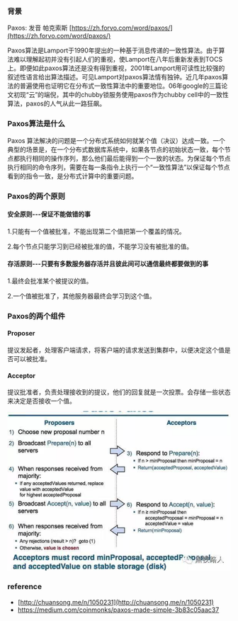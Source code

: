 ### **背景**

Paxos: 发音 帕克索斯 [https://zh.forvo.com/word/paxos/](https://zh.forvo.com/word/paxos/)

Paxos算法是Lamport于1990年提出的一种基于消息传递的一致性算法。由于算法难以理解起初并没有引起人们的重视，使Lamport在八年后重新发表到TOCS上。即便如此paxos算法还是没有得到重视，2001年Lamport用可读性比较强的叙述性语言给出算法描述。可见Lamport对paxos算法情有独钟。近几年paxos算法的普遍使用也证明它在分布式一致性算法中的重要地位。06年google的三篇论文初现“云”的端倪，其中的chubby锁服务使用paxos作为chubby cell中的一致性算法，paxos的人气从此一路狂飙。

### Paxos算法是什么

Paxos 算法解决的问题是一个分布式系统如何就某个值（决议）达成一致。一个典型的场景是，在一个分布式数据库系统中，如果各节点的初始状态一致，每个节点都执行相同的操作序列，那么他们最后能得到一个一致的状态。为保证每个节点执行相同的命令序列，需要在每一条指令上执行一个“一致性算法”以保证每个节点看到的指令一致，是分布式计算中的重要问题。

### Paxos的两个原则

#### 安全原则---保证不能做错的事

1.只能有一个值被批准，不能出现第二个值把第一个覆盖的情况。

2.每个节点只能学习到已经被批准的值，不能学习没有被批准的值。

#### 存活原则---只要有多数服务器存活并且彼此间可以通信最终都要做到的事

1.最终会批准某个被提议的值。

2.一个值被批准了，其他服务器最终会学习到这个值。

### Paxos的两个组件

#### Proposer

提议发起者，处理客户端请求，将客户端的请求发送到集群中，以便决定这个值是否可以被批准。

#### Acceptor

提议批准者，负责处理接收到的提议，他们的回复就是一次投票。会存储一些状态来决定是否接收一个值。

![](/assets/Paxos.png)

### reference

* [http://chuansong.me/n/1050231](http://chuansong.me/n/1050231)
* https://medium.com/coinmonks/paxos-made-simple-3b83c05aac37



